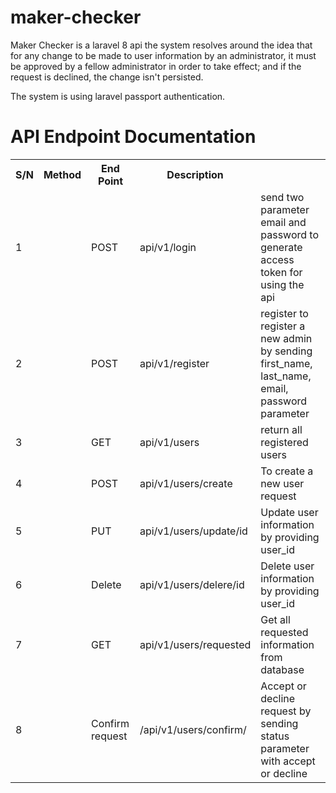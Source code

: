 # maker-checker
 
Maker Checker is a laravel 8 api the system resolves around the idea that for any change to be made to user information by an administrator, it must be approved by a fellow administrator in order to take effect; and if the request is declined, the change isn't persisted.

The system is using laravel passport authentication.

<H1>API Endpoint Documentation</H1>
<table>
<tr>
<th>S/N</th>
<th>Method</th>
<th>End Point</th>
<th>Description</th>
</tr>

<tr>
<td>1<td>
<td>POST</td>
<td>api/v1/login</td>
<td>send two parameter email and password to generate access token for using the api</td>
</tr> 

<tr>
<td>2<td>
<td>POST</td>
<td>api/v1/register</td>
<td>register to register a new admin by sending first_name, last_name, email, password parameter</td>
</tr> 

<tr>
<td>3<td>
<td>GET</td>
<td>api/v1/users</td>
<td>return all registered users</td>
</tr> 

<tr>
<td>4<td>
<td>POST</td>
<td>api/v1/users/create</td>
<td>To create a new user request</td>
</tr> 


<tr>
<td>5<td>
<td>PUT</td>
<td>api/v1/users/update/id</td>
<td>Update user information by providing user_id</td>
</tr> 


<tr>
<td>6<td>
<td>Delete</td>
<td>api/v1/users/delere/id</td>
<td>Delete user information by providing user_id</td>
</tr> 

<tr>
<td>7<td>
<td>GET</td>
<td>api/v1/users/requested</td>
<td>Get all requested information from database</td>
</tr> 

<tr>
<td>8<td>
<td>Confirm request</td>
<td>/api/v1/users/confirm/</td>
<td>Accept or decline request by sending status parameter with accept or decline</td>
</tr> 



</table>
